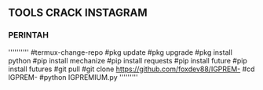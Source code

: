 ## TOOLS CRACK INSTAGRAM
### PERINTAH 
''''''''''
#termux-change-repo
#pkg update
#pkg upgrade 
#pkg install python 
#pip install mechanize
#pip install requests
#pip install future
#pip install futures
#git pull
#git clone https://github.com/foxdev88/IGPREM-
#cd IGPREM-
#python IGPREMIUM.py
'''''''''
